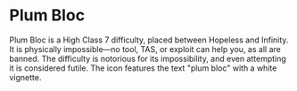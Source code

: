 # Plum Bloc

Plum Bloc is a High Class 7 difficulty, placed between Hopeless and Infinity. It is physically impossible—no tool, TAS, or exploit can help you, as all are banned. The difficulty is notorious for its impossibility, and even attempting it is considered futile. The icon features the text "plum bloc" with a white vignette.
